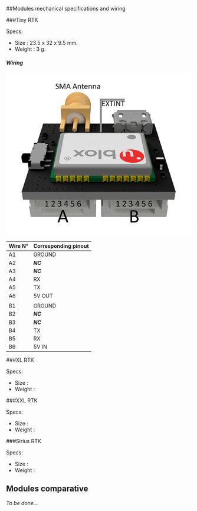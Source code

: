##Modules mechanical specifications and wiring

###Tiny RTK

Specs:
* Size : 23.5 x 32 x 9.5 mm.
* Weight : 3 g.

#### _Wiring_

<p align="center">
  <img src="./images/tinyw.png?raw=true" alt="Wiring tiny"/>
</p>


| Wire N° | Corresponding pinout |
|---------|----------------------|
| A1      | GROUND               |
| A2      | _**NC**_                 |
| A3      | _**NC**_                 |
| A4      | RX                   |
| A5      | TX                   |
| A6      | 5V OUT               |
|         |                      |
| B1      | GROUND               |
| B2      | _**NC**_                 |
| B3      | _**NC**_                 |
| B4      | TX                   |
| B5      | RX                   |
| B6      | 5V IN                |

###XL RTK

Specs:
* Size : 
* Weight : 

###XXL RTK

Specs:
* Size : 
* Weight : 

###Sirius RTK

Specs:
* Size : 
* Weight : 









## Modules comparative

_To be done..._
